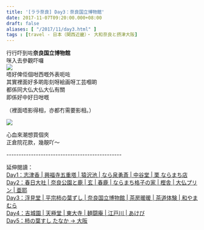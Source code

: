 ```yaml
---
title: '[ララ奈良] Day3：奈良国立博物館'
date: 2017-11-07T09:20:00.000+08:00
draft: false
aliases: [ "/2017/11/day3.html" ]
tags : [travel - 日本（関西近畿）・ 大和奈良と摂津大阪]
---
```


行行吓到咗**奈良国立博物館**  
咪入去參觀吓囉  
[![](https://c1.staticflickr.com/5/4431/36719852590_f687eb97b3_z.jpg)](https://c1.staticflickr.com/5/4431/36719852590_f687eb97b3_z.jpg)  
唔好俾佢個咁西嘅外表呃咗  
其實裡面好多啲彫刻呀絵画呀工芸嗰啲  
都係同大仏大仏大仏有關  
即係好中好日咁嘅  
  
（裡面唔影得相，亦都冇需要影相。）  
  

[![](https://c1.staticflickr.com/5/4333/37444715521_d09e65fb4b_z.jpg)](https://c1.staticflickr.com/5/4333/37444715521_d09e65fb4b_z.jpg)

心血來潮想買個夾  
正倉院花款，幾靚吖～  
  
\-----------------------------------------------  
  
延伸閱讀：  
[Day1：志津香 | 興福寺五重塔 | 猿沢池 | なら泉勇斎 | 中谷堂 | 栗 ならまち店](https://www.hidie.net/2017/09/day-1.html)  
[Day2：春日大社 | 奈良公園と鹿 | 玄 | 春鹿 | ならまち格子の家 | 樫舎 | 大仏プリン | 亜耶](https://www.hidie.net/2017/09/day-2.html)  
[Day3：浮見堂 | 平宗柿の葉ずし | 奈良国立博物館 | 茶房暖暖 | 茶道体験 | 和やまむら](https://www.hidie.net/2017/09/day-3.html)  
[Day4：吉城園 | 天極堂 | 東大寺 | 麺闘庵 | 江戸川 | あけび](https://www.hidie.net/2017/09/day-4.html)  
[Day5：柿の葉すし たなか → 大阪](https://www.hidie.net/2017/09/day1.html)